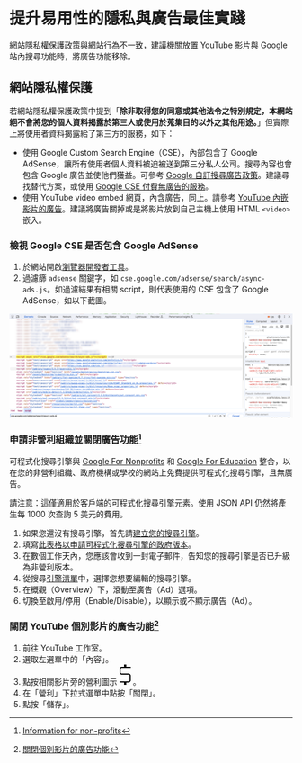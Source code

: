 # 提升易用性的隱私與廣告最佳實踐

網站隱私權保護政策與網站行為不一致，建議機關放置 YouTube 影片與 Google 站內搜尋功能時，將廣告功能移除。

## 網站隱私權保護

若網站隱私權保護政策中提到「**除非取得您的同意或其他法令之特別規定，本網站絕不會將您的個人資料揭露於第三人或使用於蒐集目的以外之其他用途。**」但實際上將使用者資料揭露給了第三方的服務，如下：

- 使用 Google Custom Search Engine（CSE），內部包含了 Google AdSense，讓所有使用者個人資料被迫被送到第三分私人公司。搜尋內容也會包含 Google 廣告並使他們獲益。可參考 [Google 自訂搜尋廣告政策](https://support.google.com/adsense/answer/7003954?hl=zh-Hant&sjid=6103718159839767491-AP)。建議尋找替代方案，或使用 [Google CSE 付費無廣告的服務](https://developers.google.com/custom-search/docs/paid_element?hl=zh-tw)。
- 使用 YouTube video embed 網頁，內含廣告，同上。請參考 [YouTube 內嵌影片的廣告](https://support.google.com/youtube/answer/132596?hl=zh-Hant)。建議將廣告關掉或是將影片放到自己主機上使用 HTML `<video>` 嵌入。

### 檢視 Google CSE 是否包含 Google AdSense

1. 於網站開啟[瀏覽器開發者工具](https://developer.mozilla.org/en-US/docs/Learn/Common_questions/Tools_and_setup/What_are_browser_developer_tools)。
2. 過濾篩 `adsense` 關鍵字，如 `cse.google.com/adsense/search/async-ads.js`。如過濾結果有相關 script，則代表使用的 CSE 包含了 Google AdSense，如以下截圖。

![確認 CSE 使用 Google AdSense](./img/google-cse-script.png)

### 申請非營利組織並關閉廣告功能[^1]

可程式化搜尋引擎與 [Google For Nonprofits](https://www.google.com/nonprofits/) 和 [Google For Education](https://edu.google.com/products/productivity-tools/) 整合，以在您的非營利組織、政府機構或學校的網站上免費提供可程式化搜尋引擎，且無廣告。

請注意：這僅適用於客戶端的可程式化搜尋引擎元素。使用 JSON API 仍然將產生每 1000 次查詢 5 美元的費用。

1. 如果您還沒有搜尋引擎，首先請[建立您的搜尋引擎](https://support.google.com/programmable-search/answer/11082370?sjid=14926044283688687258-AP)。
2. 填寫[此表格以申請可程式化搜尋引擎的政府版本](https://goo.gl/forms/mW6TSiRDfqcEYfrC3)。
3. 在數個工作天內，您應該會收到一封電子郵件，告知您的搜尋引擎是否已升級為非營利版本。
4. 從搜尋[引擎清單](https://programmablesearchengine.google.com/controlpanel/all)中，選擇您想要編輯的搜尋引擎。
5. 在概觀（Overview）下，滾動至廣告（Ad）選項。
6. 切換至啟用/停用（Enable/Disable），以顯示或不顯示廣告（Ad）。

### 關閉 YouTube 個別影片的廣告功能[^2]

1. 前往 YouTube 工作室。
2. 選取左選單中的「內容」。
3. 點按相關影片旁的營利圖示 ![營利圖示](./img/money.png)  。
4. 在「營利」下拉式選單中點按「關閉」。
5. 點按「儲存」。

[^1]: [Information for non-profits](https://support.google.com/programmable-search/answer/12423873)
[^2]: [關閉個別影片的廣告功能](https://support.google.com/youtube/answer/6332943?hl=zh-Hant&sjid=11352596841959028732-AP)

